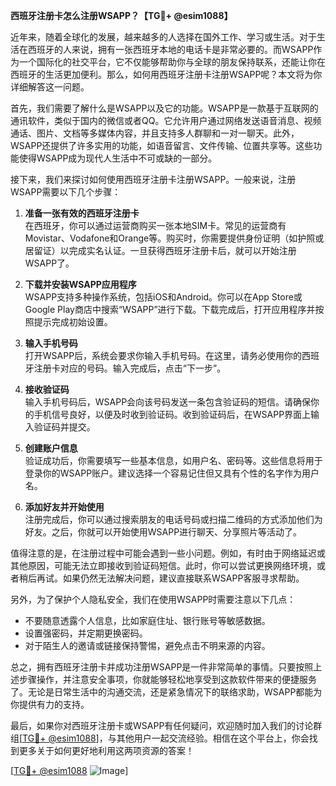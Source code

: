 **西班牙注册卡怎么注册WSAPP？【TG💪+ @esim1088】**

近年来，随着全球化的发展，越来越多的人选择在国外工作、学习或生活。对于生活在西班牙的人来说，拥有一张西班牙本地的电话卡是非常必要的。而WSAPP作为一个国际化的社交平台，它不仅能够帮助你与全球的朋友保持联系，还能让你在西班牙的生活更加便利。那么，如何用西班牙注册卡注册WSAPP呢？本文将为你详细解答这一问题。

首先，我们需要了解什么是WSAPP以及它的功能。WSAPP是一款基于互联网的通讯软件，类似于国内的微信或者QQ。它允许用户通过网络发送语音消息、视频通话、图片、文档等多媒体内容，并且支持多人群聊和一对一聊天。此外，WSAPP还提供了许多实用的功能，如语音留言、文件传输、位置共享等。这些功能使得WSAPP成为现代人生活中不可或缺的一部分。

接下来，我们来探讨如何使用西班牙注册卡注册WSAPP。一般来说，注册WSAPP需要以下几个步骤：

1. **准备一张有效的西班牙注册卡**  
   在西班牙，你可以通过运营商购买一张本地SIM卡。常见的运营商有Movistar、Vodafone和Orange等。购买时，你需要提供身份证明（如护照或居留证）以完成实名认证。一旦获得西班牙注册卡后，就可以开始注册WSAPP了。

2. **下载并安装WSAPP应用程序**  
   WSAPP支持多种操作系统，包括iOS和Android。你可以在App Store或Google Play商店中搜索“WSAPP”进行下载。下载完成后，打开应用程序并按照提示完成初始设置。

3. **输入手机号码**  
   打开WSAPP后，系统会要求你输入手机号码。在这里，请务必使用你的西班牙注册卡对应的号码。输入完成后，点击“下一步”。

4. **接收验证码**  
   输入手机号码后，WSAPP会向该号码发送一条包含验证码的短信。请确保你的手机信号良好，以便及时收到验证码。收到验证码后，在WSAPP界面上输入验证码并提交。

5. **创建账户信息**  
   验证成功后，你需要填写一些基本信息，如用户名、密码等。这些信息将用于登录你的WSAPP账户。建议选择一个容易记住但又具有个性的名字作为用户名。

6. **添加好友并开始使用**  
   注册完成后，你可以通过搜索朋友的电话号码或扫描二维码的方式添加他们为好友。之后，你就可以开始使用WSAPP进行聊天、分享照片等活动了。

值得注意的是，在注册过程中可能会遇到一些小问题。例如，有时由于网络延迟或其他原因，可能无法立即接收到验证码短信。此时，你可以尝试更换网络环境，或者稍后再试。如果仍然无法解决问题，建议直接联系WSAPP客服寻求帮助。

另外，为了保护个人隐私安全，我们在使用WSAPP时需要注意以下几点：

- 不要随意透露个人信息，比如家庭住址、银行账号等敏感数据。
- 设置强密码，并定期更换密码。
- 对于陌生人的邀请或链接保持警惕，避免点击不明来源的内容。

总之，拥有西班牙注册卡并成功注册WSAPP是一件非常简单的事情。只要按照上述步骤操作，并注意安全事项，你就能够轻松地享受到这款软件带来的便捷服务了。无论是日常生活中的沟通交流，还是紧急情况下的联络求助，WSAPP都能为你提供有力的支持。

最后，如果你对西班牙注册卡或WSAPP有任何疑问，欢迎随时加入我们的讨论群组[[TG💪+ @esim1088](https://t.me/s/esim1088)]，与其他用户一起交流经验。相信在这个平台上，你会找到更多关于如何更好地利用这两项资源的答案！

[[TG💪+ @esim1088](https://t.me/s/esim1088) ![Image](https://i.postimg.cc/4NQfJmqS/Snipaste-2025-05-13-00-14-12.png)]